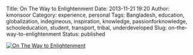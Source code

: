 Title: On The Way to Enlightenment
Date: 2013-11-21 19:20
Author: kmonsoor
Category: experience, personal
Tags: Bangladesh, education, globalization, indegineous, inspiration, knowledge, passionforknowledge, schooleducation, student, transport, tribal, underdeveloped
Slug: on-the-way-to-enlightenment
Status: published

[![On The Way to
Enlightenment](http://kmonsoor.files.wordpress.com/2013/11/educationforall_signed.jpg)](http://www.flickr.com/photos/kmonsoor/10977618016/)
